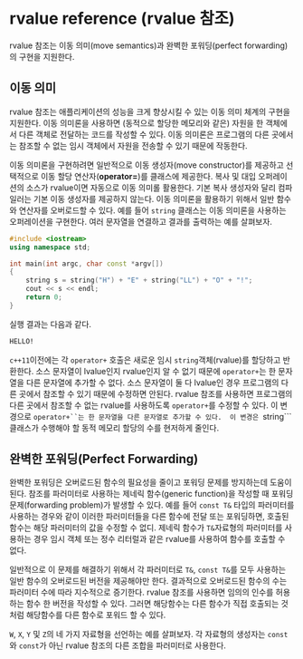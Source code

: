 # rvalue reference (rvalue 참조)

rvalue 참조는 이동 의미(move semantics)과 완벽한 포워딩(perfect forwarding)의 구현을 지원한다.

## 이동 의미

rvalue 참조는 애플리케이션의 성능을 크게 향상시킬 수 있는 이동 의미 체계의 구현을 지원한다. 
이동 의미론을 사용하면 (동적으로 할당한 메모리와 같은) 자원을 한 객체에서 다른 객체로 전달하는 코드를 작성할 수 있다.
이동 의미론은 프로그램의 다른 곳에서는 참조할 수 없는 임시 객체에서 자원을 전송할 수 있기 때문에 작동한다. 

이동 의미론을 구현하려면 일반적으로 이동 생성자(move constructor)를 제공하고 선택적으로 이동 할당 연산자(**operator=**)를 클래스에 제공한다.
복사 및 대입 오퍼레이션의 소스가 rvalue이면 자동으로 이동 의미롤 활용한다. 기본 복사 생성자와 달리 컴파일러는 기본 이동 생성자를 제공하지 않는다.
이동 의미론을 활용하기 위해서 일반 함수와 연산자를 오버로드할 수 있다. 예를 들어 ```string``` 클래스는 이동 의미론을 사용하는 오퍼레이션을 구현한다.
여러 문자열을 연결하고 결과를 출력하는 예를 살펴보자.

```c++
#include <iostream>
using namespace std;

int main(int argc, char const *argv[])
{
	string s = string("H") + "E" + string("LL") + "O" + "!";
	cout << s << endl;
	return 0;
}
```
실행 결과는 다음과 같다.

```bash
HELLO!
```

```c++11```이전에는 각 ```operator+``` 호출은 새로운 임시 ```string```객체(rvalue)를 할당하고 반환한다. 
소스 문자열이 lvalue인지 rvalue인지 알 수 없기 때문에 ```operator+```는 한 문자열을 다른 문자열에 추가할 수 없다. 
소스 문자열이 둘 다 lvalue인 경우 프로그램의 다른 곳에서 참조할 수 있기 때문에 수정하면 안된다.
rvalue 참조를 사용하면 프로그램의 다른 곳에서 참조할 수 없는 rvalue를 사용하도록 ```operator+```를 수정할 수 있다.
이 변경으로 ```operator+``는 한 문자열을 다른 문자열로 추가할 수 있다. 
이 변경은 ```string```클래스가 수행해야 할 동적 메모리 할당의 수를 현저하게 줄인다. 

## 완벽한 포워딩(Perfect Forwarding)

완벽한 포워딩은 오버로드된 함수의 필요성을 줄이고 포워딩 문제를 방지하는데 도움이 된다. 
참조를 파러미터로 사용하는 제네릭 함수(generic function)을 작성할 때 포워딩 문제(forwarding problem)가 발생할 수 있다. 
예를 들어 ```const T&``` 타입의 파러미터를 사용하는 경우와 같이 이러한 파러미터들을 다른 함수에 전달 또는 포워딩하면, 호출된 함수는 해당 파러미터의 값을 수정할 수 없디. 
제네릭 함수가 ```T&```자료형의 파러미터를 사용하는 경우 임시 객체 또는 정수 리터럴과 같은 rvalue를 사용하여 함수를 호출할 수 없다. 

일반적으로 이 문제를 해결하기 위해서 각 파러미터로 ```T&```, ```const T&```를 모두 사용하는 일반 함수의 오버로드된 버전을 제공해야만 한다. 
결과적으로 오버로드된 함수의 수는 파러미터 수에 따라 지수적으로 증기한다. rvalue 참조를 사용하면 임의의 인수를 허용하는 함수 한 버전을 작성할 수 있다.
그러면 해당함수는 다른 함수가 직접 호출되는 것 처럼 해당함수를 다른 함수로 포워드 할 수 있다. 

```W```, ```X```, ```Y``` 및 ```Z```의 네 가지 자료형을 선언하는 예를 살펴보자. 
각 자료형의 생성자는 ```const```와 ```const```가 아닌 rvalue 참조의 다른 조합을 파러미터로 사용한다. 





